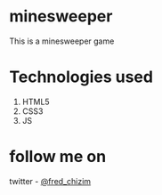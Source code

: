 # minesweeper
This is a minesweeper game

# Technologies used
1. HTML5
2. CSS3
3. JS

# follow me on
twitter - [@fred_chizim](https://twitter.com/fred_chizim "fred")
